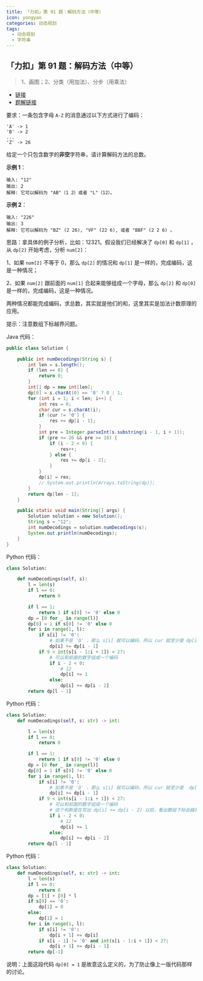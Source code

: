 ```yaml
---
title: 「力扣」第 91 题：解码方法（中等）
icon: yongyan
categories: 动态规划
tags:
  - 动态规划
  - 字符串
---
```


## 「力扣」第 91 题：解码方法（中等）

> 1、画图；2、分类（用加法）、分步（用乘法）

+ [链接](https://leetcode-cn.com/problems/decode-ways)
+ [题解链接](https://leetcode-cn.com/problems/decode-ways/solution/dong-tai-gui-hua-java-python-by-liweiwei1419/)

要求：一条包含字母 `A-Z` 的消息通过以下方式进行了编码：

```
'A' -> 1
'B' -> 2
...
'Z' -> 26
```

给定一个只包含数字的**非空**字符串，请计算解码方法的总数。

**示例 1**：

```
输入: "12"
输出: 2
解释: 它可以解码为 "AB"（1 2）或者 "L"（12）。
```

**示例 2**：

```
输入: "226"
输出: 3
解释: 它可以解码为 "BZ" (2 26), "VF" (22 6), 或者 "BBF" (2 2 6) 。
```


思路：拿具体的例子分析，比如：$12321$。假设我们已经解决了 `dp[0]` 和 `dp[1]` ，从 `dp[2]` 开始考虑，分析 `num[2]`：

1、如果 `num[2]` 不等于 $0$，那么 `dp[2]` 的情况和 `dp[1]` 是一样的，完成编码，这是一种情况；

2、如果 `num[2]` 跟前面的 `num[1]` 合起来能够组成一个字母，那么 `dp[2]` 和 `dp[0]` 是一样的，完成编码，这是一种情况。

两种情况都能完成编码，求总数，其实就是他们的和，这里其实是加法计数原理的应用。

提示：注意数组下标越界问题。

Java 代码：

```java
public class Solution {

    public int numDecodings(String s) {
        int len = s.length();
        if (len == 0) {
            return 0;
        }
        int[] dp = new int[len];
        dp[0] = s.charAt(0) == '0' ? 0 : 1;
        for (int i = 1; i < len; i++) {
            int res = 0;
            char cur = s.charAt(i);
            if (cur != '0') {
                res += dp[i - 1];
            }
            int pre = Integer.parseInt(s.substring(i - 1, i + 1));
            if (pre <= 26 && pre >= 10) {
                if (i - 2 < 0) {
                    res++;
                } else {
                    res += dp[i - 2];
                }
            }
            dp[i] = res;
            // System.out.println(Arrays.toString(dp));
        }
        return dp[len - 1];
    }

    public static void main(String[] args) {
        Solution solution = new Solution();
        String s = "12";
        int numDecodings = solution.numDecodings(s);
        System.out.println(numDecodings);
    }
}
```

Python 代码：

```python
class Solution:

    def numDecodings(self, s):
        l = len(s)
        if l == 0:
            return 0

        if l == 1:
            return 1 if s[0] != '0' else 0
        dp = [0 for _ in range(l)]
        dp[0] = 1 if s[0] != '0' else 0
        for i in range(1, l):
            if s[i] != '0':
                # 如果不是 '0' ，那么 s[i] 就可以编码，所以 cur 就至少是 dp[i-1]
                dp[i] += dp[i - 1]
            if 9 < int(s[i - 1:i + 1]) < 27:
                # 可以和前面的数字组成一个编码
                if i - 2 < 0:
                    # 12
                    dp[i] += 1
                else:
                    dp[i] += dp[i - 2]
        return dp[l - 1]
```

Python 代码：

```python
class Solution:
    def numDecodings(self, s: str) -> int:

        l = len(s)
        if l == 0:
            return 0

        if l == 1:
            return 1 if s[0] != '0' else 0
        dp = [0 for _ in range(l)]
        dp[0] = 1 if s[0] != '0' else 0
        for i in range(1, l):
            if s[i] != '0':
                # 如果不是 '0' ，那么 s[i] 就可以编码，所以 cur 就至少是  dp[i-1]
                dp[i] += dp[i - 1]
            if 9 < int(s[i - 1:i + 1]) < 27:
                # 可以和前面的数字组成一个编码
                # 这个判断是在写出 dp[i] += dp[i - 2] 以后，看出数组下标会越界，而增加的讨论
                if i - 2 < 0:
                    # 12
                    dp[i] += 1
                else:
                    dp[i] += dp[i - 2]
        return dp[l - 1]
```

Python 代码：

```python
class Solution:
    def numDecodings(self, s: str) -> int:
        l = len(s)
        if l == 0:
            return 0
        dp = [1] + [0] * l
        if s[0] == '0':
            dp[1] = 0
        else:
            dp[1] = 1
        for i in range(1, l):
            if s[i] != '0':
                dp[i + 1] += dp[i]
            if s[i - 1] != '0' and int(s[i - 1:i + 1]) < 27:
                dp[i + 1] += dp[i - 1]
        return dp[-1]
```

说明：上面这段代码 `dp[0] = 1` 是故意这么定义的，为了防止像上一版代码那样的讨论。




